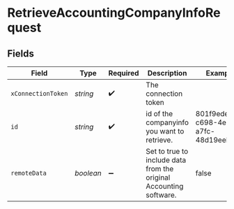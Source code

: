 # RetrieveAccountingCompanyInfoRequest


## Fields

| Field                                                              | Type                                                               | Required                                                           | Description                                                        | Example                                                            |
| ------------------------------------------------------------------ | ------------------------------------------------------------------ | ------------------------------------------------------------------ | ------------------------------------------------------------------ | ------------------------------------------------------------------ |
| `xConnectionToken`                                                 | *string*                                                           | :heavy_check_mark:                                                 | The connection token                                               |                                                                    |
| `id`                                                               | *string*                                                           | :heavy_check_mark:                                                 | id of the companyinfo you want to retrieve.                        | 801f9ede-c698-4e66-a7fc-48d19eebaa4f                               |
| `remoteData`                                                       | *boolean*                                                          | :heavy_minus_sign:                                                 | Set to true to include data from the original Accounting software. | false                                                              |